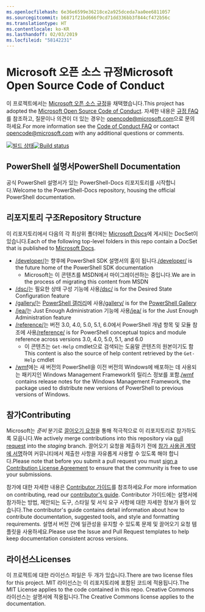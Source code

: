 ```yaml
---
ms.openlocfilehash: 6e36e6599e36218ce2a925dceda7aa0ee6811057
ms.sourcegitcommit: b6871f21bd666f9cd71dd336bb3f844cf472b56c
ms.translationtype: HT
ms.contentlocale: ko-KR
ms.lasthandoff: 02/03/2019
ms.locfileid: "58142231"
---
```

# <a name="microsoft-open-source-code-of-conduct"></a><span data-ttu-id="a3717-101">Microsoft 오픈 소스 규정</span><span class="sxs-lookup"><span data-stu-id="a3717-101">Microsoft Open Source Code of Conduct</span></span>

<span data-ttu-id="a3717-102">이 프로젝트에서는 [Microsoft 오픈 소스 규정](https://opensource.microsoft.com/codeofconduct/)을 채택했습니다.</span><span class="sxs-lookup"><span data-stu-id="a3717-102">This project has adopted the [Microsoft Open Source Code of Conduct](https://opensource.microsoft.com/codeofconduct/).</span></span>
<span data-ttu-id="a3717-103">자세한 내용은 [규정 FAQ](https://opensource.microsoft.com/codeofconduct/faq/)를 참조하고, 질문이나 의견이 더 있는 경우는 [opencode@microsoft.com](mailto:opencode@microsoft.com)으로 문의하세요.</span><span class="sxs-lookup"><span data-stu-id="a3717-103">For more information see the [Code of Conduct FAQ](https://opensource.microsoft.com/codeofconduct/faq/) or contact [opencode@microsoft.com](mailto:opencode@microsoft.com) with any additional questions or comments.</span></span>

<span data-ttu-id="a3717-104">[![빌드 상태](https://ci.appveyor.com/api/projects/status/onshefxnc4g4pv87/branch/staging?svg=true)](https://ci.appveyor.com/project/PowerShell/powershell-docs/branch/staging)</span><span class="sxs-lookup"><span data-stu-id="a3717-104">[![Build status](https://ci.appveyor.com/api/projects/status/onshefxnc4g4pv87/branch/staging?svg=true)](https://ci.appveyor.com/project/PowerShell/powershell-docs/branch/staging)</span></span>

## <a name="powershell-documentation"></a><span data-ttu-id="a3717-105">PowerShell 설명서</span><span class="sxs-lookup"><span data-stu-id="a3717-105">PowerShell Documentation</span></span>

<span data-ttu-id="a3717-106">공식 PowerShell 설명서가 있는 PowerShell-Docs 리포지토리를 시작합니다.</span><span class="sxs-lookup"><span data-stu-id="a3717-106">Welcome to the PowerShell-Docs repository, housing the official PowerShell documentation.</span></span>

## <a name="repository-structure"></a><span data-ttu-id="a3717-107">리포지토리 구조</span><span class="sxs-lookup"><span data-stu-id="a3717-107">Repository Structure</span></span>

<span data-ttu-id="a3717-108">이 리포지토리에서 다음의 각 최상위 폴더에는 [Microsoft Docs](https://docs.microsoft.com/powershell)에 게시되는 DocSet이 있습니다.</span><span class="sxs-lookup"><span data-stu-id="a3717-108">Each of the following top-level folders in this repo contain a DocSet that is published to [Microsoft Docs](https://docs.microsoft.com/powershell).</span></span>

- <span data-ttu-id="a3717-109">[/developer/](https://docs.microsoft.com/powershell/developer/)는 향후에 PowerShell SDK 설명서의 홈이 됩니다.</span><span class="sxs-lookup"><span data-stu-id="a3717-109">[/developer/](https://docs.microsoft.com/powershell/developer/) is the future home of the PowerShell SDK documentation</span></span>
  - <span data-ttu-id="a3717-110">Microsoft는 이 콘텐츠를 MSDN에서 마이그레이션하는 중입니다.</span><span class="sxs-lookup"><span data-stu-id="a3717-110">We are in the process of migrating this content from MSDN</span></span>
- <span data-ttu-id="a3717-111">[/dsc/](https://docs.microsoft.com/powershell/dsc/)는 필요한 상태 구성 기능에 사용</span><span class="sxs-lookup"><span data-stu-id="a3717-111">[/dsc/](https://docs.microsoft.com/powershell/dsc/) is for the Desired State Configuration feature</span></span>
- <span data-ttu-id="a3717-112">[/gallery/](https://docs.microsoft.com/powershell/gallery)는 [PowerShell 갤러리](https://www.powershellgallery.com/)에 사용</span><span class="sxs-lookup"><span data-stu-id="a3717-112">[/gallery/](https://docs.microsoft.com/powershell/gallery) is for the [PowerShell Gallery](https://www.powershellgallery.com/)</span></span>
- <span data-ttu-id="a3717-113">[/jea/](https://docs.microsoft.com/powershell/jea/)는 Just Enough Administration 기능에 사용</span><span class="sxs-lookup"><span data-stu-id="a3717-113">[/jea/](https://docs.microsoft.com/powershell/jea/) is for the Just Enough Administration feature</span></span>
- <span data-ttu-id="a3717-114">[/reference/](https://docs.microsoft.com/powershell/scripting/)는 버전 3.0, 4.0, 5.0, 5.1, 6.0에서 PowerShell 개념 항목 및 모듈 참조에 사용</span><span class="sxs-lookup"><span data-stu-id="a3717-114">[/reference/](https://docs.microsoft.com/powershell/scripting/) is for PowerShell conceptual topics and module reference across versions 3.0, 4.0, 5.0, 5.1, and 6.0</span></span>
  - <span data-ttu-id="a3717-115">이 콘텐츠는 `Get-Help` cmdlet으로 검색되는 도움말 콘텐츠의 원본이기도 함</span><span class="sxs-lookup"><span data-stu-id="a3717-115">This content is also the source of help content retrieved by the `Get-Help` cmdlet</span></span>
- <span data-ttu-id="a3717-116">[/wmf](https://docs.microsoft.com/powershell/wmf/readme)에는 새 버전의 PowerShell을 이전 버전의 Windows에 배포하는 데 사용되는 패키지인 Windows Management Framework의 릴리스 정보를 포함.</span><span class="sxs-lookup"><span data-stu-id="a3717-116">[/wmf](https://docs.microsoft.com/powershell/wmf/readme) contains release notes for the Windows Management Framework, the package used to distribute new versions of PowerShell to previous versions of Windows.</span></span>

## <a name="contributing"></a><span data-ttu-id="a3717-117">참가</span><span class="sxs-lookup"><span data-stu-id="a3717-117">Contributing</span></span>

<span data-ttu-id="a3717-118">Microsoft는 *준비* 분기로 [끌어오기 요청](https://help.github.com/articles/using-pull-requests/)을 통해 적극적으로 이 리포지토리로 참가하도록 모읍니다.</span><span class="sxs-lookup"><span data-stu-id="a3717-118">We actively merge contributions into this repository via [pull request](https://help.github.com/articles/using-pull-requests/) into the *staging* branch.</span></span>
<span data-ttu-id="a3717-119">끌어오기 요청을 제출하기 전에 [참가 사용권 계약에 서명](https://cla.microsoft.com/)하여 커뮤니티에서 제출한 사항을 자유롭게 사용할 수 있도록 해야 합니다.</span><span class="sxs-lookup"><span data-stu-id="a3717-119">Please note that before you submit a pull request you must [sign a Contribution License Agreement](https://cla.microsoft.com/) to ensure that the community is free to use your submissions.</span></span>

<span data-ttu-id="a3717-120">참가에 대한 자세한 내용은 [Contributor 가이드](CONTRIBUTING.md)를 참조하세요.</span><span class="sxs-lookup"><span data-stu-id="a3717-120">For more information on contributing, read our [contributor's guide](CONTRIBUTING.md).</span></span>
<span data-ttu-id="a3717-121">Contributor 가이드에는 설명서에 참가하는 방법, 제안되는 도구, 스타일 및 서식 요구 사항에 대한 자세한 정보가 들어 있습니다.</span><span class="sxs-lookup"><span data-stu-id="a3717-121">The contributor's guide contains detail information about how to contribute documentation, suggested tools, and style and formatting requirements.</span></span>
<span data-ttu-id="a3717-122">설명서 버전 간에 일관성을 유지할 수 있도록 문제 및 끌어오기 요청 템플릿을 사용하세요.</span><span class="sxs-lookup"><span data-stu-id="a3717-122">Please use the Issue and Pull Request templates to help keep documentation consistent across versions.</span></span>

## <a name="licenses"></a><span data-ttu-id="a3717-123">라이선스</span><span class="sxs-lookup"><span data-stu-id="a3717-123">Licenses</span></span>

<span data-ttu-id="a3717-124">이 프로젝트에 대한 라이선스 파일은 두 개가 있습니다.</span><span class="sxs-lookup"><span data-stu-id="a3717-124">There are two license files for this project.</span></span>
<span data-ttu-id="a3717-125">MIT 라이선스는 이 리포지토리에 포함된 코드에 적용됩니다.</span><span class="sxs-lookup"><span data-stu-id="a3717-125">The MIT License applies to the code contained in this repo.</span></span>
<span data-ttu-id="a3717-126">Creative Commons 라이선스는 설명서에 적용됩니다.</span><span class="sxs-lookup"><span data-stu-id="a3717-126">The Creative Commons license applies to the documentation.</span></span>